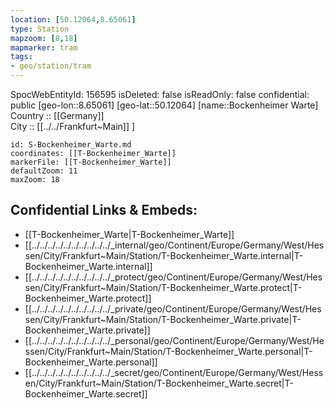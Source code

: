 ```yaml
---
location: [50.12064,8.65061] 
type: Station 
mapzoom: [8,18] 
mapmarker: tram 
tags:
- geo/station/tram
---
```

SpocWebEntityId: 156595
isDeleted: false
isReadOnly: false
confidential: public
[geo-lon::8.65061] 
[geo-lat::50.12064] 
[name::Bockenheimer Warte] 
Country :: [[Germany]]  
City :: [[../../Frankfurt~Main]] ] 


```leaflet
id: S-Bockenheimer_Warte.md
coordinates: [[T-Bockenheimer_Warte]] 
markerFile: [[T-Bockenheimer_Warte]] 
defaultZoom: 11 
maxZoom: 18
```


## Confidential Links & Embeds: 
- [[T-Bockenheimer_Warte|T-Bockenheimer_Warte]] 
- [[../../../../../../../../../../_internal/geo/Continent/Europe/Germany/West/Hessen/City/Frankfurt~Main/Station/T-Bockenheimer_Warte.internal|T-Bockenheimer_Warte.internal]] 
- [[../../../../../../../../../../_protect/geo/Continent/Europe/Germany/West/Hessen/City/Frankfurt~Main/Station/T-Bockenheimer_Warte.protect|T-Bockenheimer_Warte.protect]] 
- [[../../../../../../../../../../_private/geo/Continent/Europe/Germany/West/Hessen/City/Frankfurt~Main/Station/T-Bockenheimer_Warte.private|T-Bockenheimer_Warte.private]] 
- [[../../../../../../../../../../_personal/geo/Continent/Europe/Germany/West/Hessen/City/Frankfurt~Main/Station/T-Bockenheimer_Warte.personal|T-Bockenheimer_Warte.personal]] 
- [[../../../../../../../../../../_secret/geo/Continent/Europe/Germany/West/Hessen/City/Frankfurt~Main/Station/T-Bockenheimer_Warte.secret|T-Bockenheimer_Warte.secret]] 

